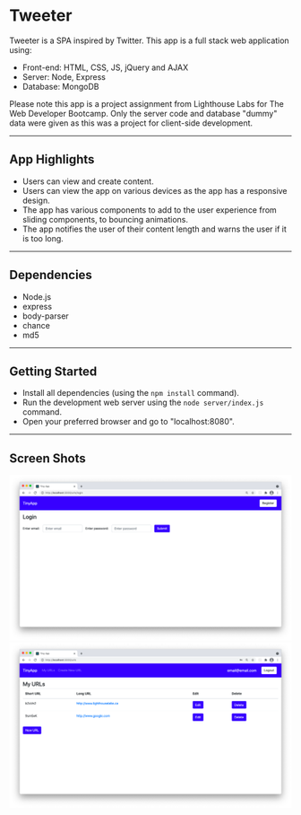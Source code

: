 # Tweeter
Tweeter is a SPA inspired by Twitter. This app is a full stack web application using:
- Front-end: HTML, CSS, JS, jQuery and AJAX
- Server: Node, Express
- Database: MongoDB

Please note this app is a project assignment from Lighthouse Labs for The Web Developer Bootcamp. Only the server code and database "dummy" data were given as this was a project for client-side development. 

---
## App Highlights
- Users can view and create content.
- Users can view the app on various devices as the app has a responsive design.
- The app has various components to add to the user experience from sliding components, to bouncing animations.
- The app notifies the user of their content length and warns the user if it is too long.

---
## Dependencies
- Node.js
- express
- body-parser
- chance
- md5

---
## Getting Started
- Install all dependencies (using the `npm install` command).
- Run the development web server using the `node server/index.js` command.
- Open your preferred browser and go to "localhost:8080".

---
## Screen Shots
!["Screenshot of Login page"](https://github.com/jmelnikel/tinyApp/blob/master/docs/login-page.png?raw=true)
!["Screenshot of URLs page"](https://github.com/jmelnikel/tinyApp/blob/master/docs/URLs%20page.png?raw=true)